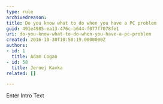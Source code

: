 ```yaml
---
type: rule
archivedreason: 
title: Do you know what to do when you have a PC problem
guid: 491e4985-ea13-476c-b644-f077f7078fe1
uri: do-you-know-what-to-do-when-you-have-a-pc-problem
created: 2016-10-30T10:50:19.0000000Z
authors:
- id: 1
  title: Adam Cogan
- id: 58
  title: Jernej Kavka
related: []

---
```



Enter Intro Text
<br><excerpt class='endintro'></excerpt><br>



